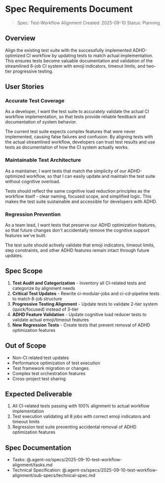# Spec Requirements Document

> Spec: Test-Workflow Alignment Created: 2025-09-10 Status: Planning

## Overview

Align the existing test suite with the successfully implemented ADHD-optimized
CI workflow by updating tests to match actual implementation. This ensures tests
become valuable documentation and validation of the streamlined 8-job CI system
with emoji indicators, timeout limits, and two-tier progressive testing.

## User Stories

### Accurate Test Coverage

As a developer, I want the test suite to accurately validate the actual CI
workflow implementation, so that tests provide reliable feedback and
documentation of system behavior.

The current test suite expects complex features that were never implemented,
causing false failures and confusion. By aligning tests with the actual
streamlined workflow, developers can trust test results and use tests as
documentation of how the CI system actually works.

### Maintainable Test Architecture

As a maintainer, I want tests that match the simplicity of our ADHD-optimized
workflow, so that I can easily update and maintain the test suite without
cognitive overload.

Tests should reflect the same cognitive load reduction principles as the
workflow itself - clear naming, focused scope, and simplified logic. This makes
the test suite sustainable and accessible for developers with ADHD.

### Regression Prevention

As a team lead, I want tests that preserve our ADHD optimization features, so
that future changes don't accidentally remove the cognitive support features
we've built.

The test suite should actively validate that emoji indicators, timeout limits,
step constraints, and other ADHD features remain intact through future updates.

## Spec Scope

1. **Test Audit and Categorization** - Inventory all CI-related tests and
   categorize by alignment needs
2. **Critical Test Updates** - Rewrite ci-modular-jobs and ci-cd-pipeline tests
   to match 8-job structure
3. **Progressive Testing Alignment** - Update tests to validate 2-tier system
   (quick/focused) instead of 3-tier
4. **ADHD Feature Validation** - Update cognitive load reducer tests to validate
   actual emoji/timeout features
5. **New Regression Tests** - Create tests that prevent removal of ADHD
   optimization features

## Out of Scope

- Non-CI related test updates
- Performance optimization of test execution
- Test framework migration or changes
- Complex test orchestration features
- Cross-project test sharing

## Expected Deliverable

1. All CI-related tests passing with 100% alignment to actual workflow
   implementation
2. Test execution validating all 8 jobs with correct emoji indicators and
   timeout limits
3. Regression test suite preventing accidental removal of ADHD optimization
   features

## Spec Documentation

- Tasks: @.agent-os/specs/2025-09-10-test-workflow-alignment/tasks.md
- Technical Specification:
  @.agent-os/specs/2025-09-10-test-workflow-alignment/sub-specs/technical-spec.md
